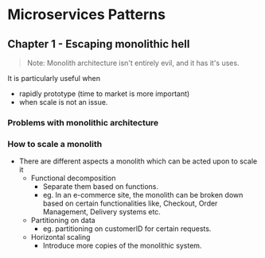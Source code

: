 # Microservices Patterns

## Chapter 1 - Escaping monolithic hell
> Note: Monolith architecture isn't entirely evil, and it has it's uses. 

It is particularly useful when
* rapidly prototype (time to market is more important)
* when scale is not an issue.


### Problems with monolithic architecture

### How to scale a monolith 
* There are different aspects a monolith which can be acted upon to scale it
  * Functional decomposition
     * Separate them based on functions.
     * eg. In an e-commerce site, the monolith can be broken down based on certain functionalities like, Checkout, Order Management, Delivery systems etc.
  * Partitioning on data 
    * eg. partitioning on customerID for certain requests.
  * Horizontal scaling
    * Introduce more copies of the monolithic system.
